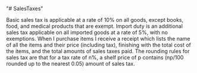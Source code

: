 "# SalesTaxes" 

Basic sales tax is applicable at a rate of 10% on all goods, except books, food, and medical products that are
exempt. Import duty is an additional sales tax applicable on all imported goods at a rate of 5%, with no
exemptions.
When I purchase items I receive a receipt which lists the name of all the items and their price (including
tax), finishing with the total cost of the items, and the total amounts of sales taxes paid. The rounding rules
for sales tax are that for a tax rate of n%, a shelf price of p contains (np/100 rounded up to the nearest
0.05) amount of sales tax.
